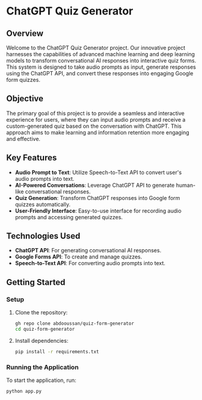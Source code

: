 # ChatGPT Quiz Generator

## Overview
Welcome to the ChatGPT Quiz Generator project. Our innovative project harnesses the capabilities of advanced machine learning and deep learning models to transform conversational AI responses into interactive quiz forms. This system is designed to take audio prompts as input, generate responses using the ChatGPT API, and convert these responses into engaging Google form quizzes.

## Objective
The primary goal of this project is to provide a seamless and interactive experience for users, where they can input audio prompts and receive a custom-generated quiz based on the conversation with ChatGPT. This approach aims to make learning and information retention more engaging and effective.

## Key Features
- **Audio Prompt to Text**: Utilize Speech-to-Text API to convert user's audio prompts into text.
- **AI-Powered Conversations**: Leverage ChatGPT API to generate human-like conversational responses.
- **Quiz Generation**: Transform ChatGPT responses into Google form quizzes automatically.
- **User-Friendly Interface**: Easy-to-use interface for recording audio prompts and accessing generated quizzes.

## Technologies Used
- **ChatGPT API**: For generating conversational AI responses.
- **Google Forms API**: To create and manage quizzes.
- **Speech-to-Text API**: For converting audio prompts into text.

## Getting Started

### Setup
1. Clone the repository:
    ```bash
    gh repo clone abdooussan/quiz-form-generator
    cd quiz-form-generator
    ```

2. Install dependencies:
    ```bash
    pip install -r requirements.txt
    ```

### Running the Application
To start the application, run:
```bash
python app.py
